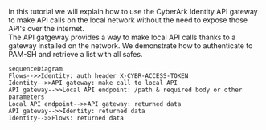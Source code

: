 In this tutorial we will explain how to use the CyberArk Identity API gateway to make API calls on the local network without the need to expose those API's over the internet.<br>
The API gatgeway provides a way to make local API calls thanks to a gateway installed on the network.
We demonstrate how to authenticate to PAM-SH and retrieve a list with all safes.

```mermaid
sequenceDiagram
Flows-->>Identity: auth header X-CYBR-ACCESS-TOKEN
Identity-->>API gateway: make call to local API
API gateway-->>Local API endpoint: /path & required body or other parameters
Local API endpoint-->>API gateway: returned data
API gateway-->>Identity: returned data
Identity-->>Flows: returned data
```
